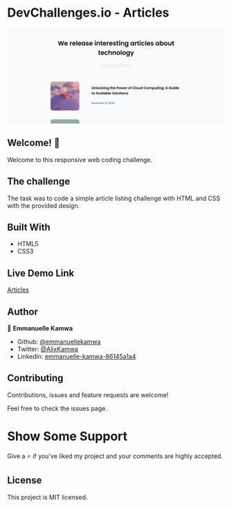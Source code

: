 # DevChallenges.io - Articles

![screenshot](./images/articles.png)

## Welcome! 👋

Welcome to this responsive web coding challenge.

## The challenge

The task was to code a simple article listing challenge with HTML and CSS with the provided design.

## Built With
- HTML5
- CSS3

## Live Demo Link
[Articles](https://articles-ten-pi.vercel.app/)

## Author 

👤 **Emmanuelle Kamwa**

-   Github: [@emmanuellekamwa](https://github.com/emmanuellekamwa)
-   Twitter: [@AlixKamwa](https://twitter.com/AlixKamwa)
-   Linkedin: [emmanuelle-kamwa-86145a1a4](https://www.linkedin.com/in/emmanuelle-kamwa-86145a1a4/)

## Contributing

Contributions, issues and feature requests are welcome!

Feel free to check the issues page.

# Show Some Support

Give a ⭐ if you've liked my project and your comments are highly accepted.

## License

This project is MIT licensed.
